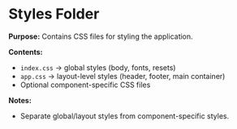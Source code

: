 # Styles Folder

**Purpose:** Contains CSS files for styling the application.

**Contents:**
- `index.css` → global styles (body, fonts, resets)
- `app.css` → layout-level styles (header, footer, main container)
- Optional component-specific CSS files

**Notes:**
- Separate global/layout styles from component-specific styles.
